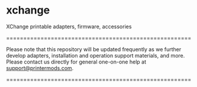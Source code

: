 # xchange
XChange printable adapters, firmware, accessories

======================================================

Please note that this repository will be updated frequently as we further develop adapters, installation and operation support materials, and more. Please contact us directly for general one-on-one help at support@printermods.com.

======================================================
